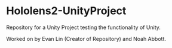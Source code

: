 # Hololens2-UnityProject
Repository for a Unity Project testing the functionality of Unity. 

Worked on by Evan Lin (Creator of Repository) and Noah Abbott.
